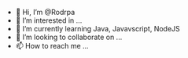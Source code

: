 - 👋 Hi, I’m @Rodrpa
- 👀 I’m interested in ...
- 🌱 I’m currently learning Java, Javavscript, NodeJS
- 💞️ I’m looking to collaborate on ...
- 📫 How to reach me ...

<!---
Rodrpa/Rodrpa is a ✨ special ✨ repository because its `README.md` (this file) appears on your GitHub profile.
You can click the Preview link to take a look at your changes.
--->
